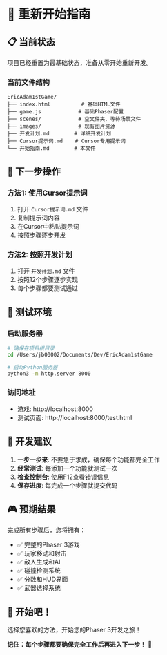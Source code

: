 # 🚀 重新开始指南

## 📋 当前状态

项目已经重置为最基础状态，准备从零开始重新开发。

### 当前文件结构
```
EricAdam1stGame/
├── index.html          # 基础HTML文件
├── game.js            # 基础Phaser配置
├── scenes/            # 空文件夹，等待场景文件
├── images/            # 现有图片资源
├── 开发计划.md        # 详细开发计划
├── Cursor提示词.md    # Cursor专用提示词
└── 开始指南.md        # 本文件
```

## 🎯 下一步操作

### 方法1: 使用Cursor提示词
1. 打开 `Cursor提示词.md` 文件
2. 复制提示词内容
3. 在Cursor中粘贴提示词
4. 按照步骤逐步开发

### 方法2: 按照开发计划
1. 打开 `开发计划.md` 文件
2. 按照12个步骤逐步实现
3. 每个步骤都要测试通过

## 🧪 测试环境

### 启动服务器
```bash
# 确保在项目根目录
cd /Users/jb00002/Documents/Dev/EricAdam1stGame

# 启动Python服务器
python3 -m http.server 8000
```

### 访问地址
- 游戏: http://localhost:8000
- 测试页面: http://localhost:8000/test.html

## 📝 开发建议

1. **一步一步来**: 不要急于求成，确保每个功能都完全工作
2. **经常测试**: 每添加一个功能就测试一次
3. **检查控制台**: 使用F12查看错误信息
4. **保存进度**: 每完成一个步骤就提交代码

## 🎮 预期结果

完成所有步骤后，您将拥有：
- ✅ 完整的Phaser 3游戏
- ✅ 玩家移动和射击
- ✅ 敌人生成和AI
- ✅ 碰撞检测系统
- ✅ 分数和HUD界面
- ✅ 武器选择系统

## 🚀 开始吧！

选择您喜欢的方法，开始您的Phaser 3开发之旅！

**记住：每个步骤都要确保完全工作后再进入下一步！** 🎯 